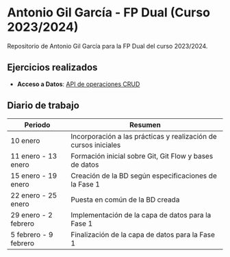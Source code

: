 # Antonio Gil García - FP Dual (Curso 2023/2024)

Repositorio de Antonio Gil García para la FP Dual del curso 2023/2024.

## Ejercicios realizados

- **Acceso a Datos**: [API de operaciones CRUD](https://github.com/agilg31/nextorneos-crud)

## Diario de trabajo

| Periodo               | Resumen                                                         |
| --------------------- | --------------------------------------------------------------- |
| 10 enero              | Incorporación a las prácticas y realización de cursos iniciales |
| 11 enero - 13 enero   | Formación inicial sobre Git, Git Flow y bases de datos          |
| 15 enero - 19 enero   | Creación de la BD según especificaciones de la Fase 1           |
| 22 enero - 25 enero   | Puesta en común de la BD creada                                 |
| 29 enero - 2 febrero  | Implementación de la capa de datos para la Fase 1               |
| 5 febrero - 9 febrero | Finalización de la capa de datos para la Fase 1                 |
